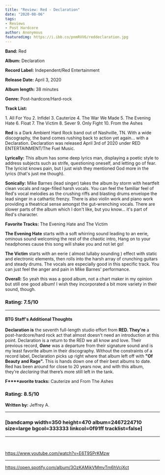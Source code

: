 ```yaml
---
title: "Review: Red - Declaration"
date: "2020-08-06"
tags:
- Reviews
- Post Hardcore
author: Anonymous
featuredimg: https://i.ibb.co/pnmRVV6/reddeclaration.jpg
---
```


**Band:** Red

**Album:** Declaration

**Record Label:** Independent/Red Entertainment

**Release Date:** April 3, 2020

**Album length:** 38 minutes

**Genre:** Post-hardcore/Hard-rock

**Track List:**

1\. All For You 2. Infidel 3. Cauterize 4. The War We Made 5. The Evening Hate 6. Float 7. The Victim 8. Sever 9. Only Fight 10. From the Ashes

**Red** is a Dark Ambient Hard Rock band out of Nashville, TN. With a wide discography, the band comes rushing back to action yet again... with a Declaration. Declaration was released April 3rd of 2020 under RED ENTERTAINMENT/The Fuel Music.

**Lyrically:** This album has some deep lyrics man, displaying a poetic style to address subjects such as strife, questioning oneself, and letting go of fear. The lyricist knows pain, but I just wish they mentioned God more in the lyrics (that's just me though).

**Sonically:** Mike Barnes (lead singer) takes the album by storm with heartfelt clean vocals and rage-filled harsh vocals. You can feel the familiar feel of Red's vocal melodies as the crushing riffs and blasting drums envelope the lead singer in a cathartic frenzy. There is also violin work and piano work providing a theatrical sense amongst the gut-wrenching vocals. There are slower parts of the album which I don't like, but you know... it's part of Red's character.

**Favorite Tracks:** The Evening Hate and The Victim

**The Evening Hate** starts with a soft whirring sound leading to an eerie, ominous sound welcoming the rest of the chaotic intro, Hang on to your headphones cause this song will shake you and not let go!

**The Victim** starts with an eerie ( almost lullaby sounding ) effect with static and electronic elements, then rolls into the harsh array of crunching guitars and steady drums. The vocals are especially good in this specific track. You can just feel the anger and pain in Mike Barnes' performance.

**Overall:** So yeah this was a good album, not a chart maker in my opinion but still one good album! I wish they incorporated a bit more variety in their sound, though.

### Rating: 7.5/10

* * *

#### BTG Staff's Additional Thoughts

**Declaration is** the seventh full-length studio effort from **RED. They're** a post-hardcore/hard rock act that almost doesn't need an introduction at this point. Declaration is a return to the RED we all know and love. Their previous record, **_Gone_** was a departure from their signature sound and is my least favorite album in their discography. Without the constraints of a record label, Declaration picks up right where that album left off with **"Of Beauty and Rage".** This is hands down one of their best albums to date. Red has been around for close to 20 years now, and with this album, they’re _declaring_ that there’s more still left in the tank.

**F****avorite tracks:** Cauterize and From The Ashes

### **Rating:** 8.5/10

**Written by:** Jeffrey A.

* * *

### \[bandcamp width=350 height=470 album=2467224710 size=large bgcol=333333 linkcol=0f91ff tracklist=false\]

* * *

 

https://www.youtube.com/watch?v=E6T9SPrKMzw

* * *

https://open.spotify.com/album/3OzKAMikVMmvTm6hVcjXct
